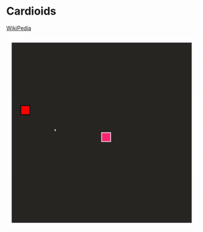# Cardioids
[WikiPedia](https://en.wikipedia.org/wiki/Snake_(video_game_genre))

[![Snake game gif](/snake.gif)](https://nonvegan.github.io/snake-game)
